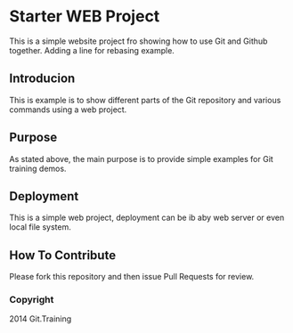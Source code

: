# Starter WEB Project

This is a simple website project fro showing how to use Git and Github together. Adding a line for rebasing example.

## Introducion

This is example is to show different parts of the Git repository and various commands using a web project.

## Purpose

As stated above, the main purpose is to provide simple examples for Git training demos.

## Deployment

This is a simple web project, deployment can be ib aby web server or even local file system.

## How To Contribute

Please fork this repository and then issue Pull Requests for review.

### Copyright

2014 Git.Training